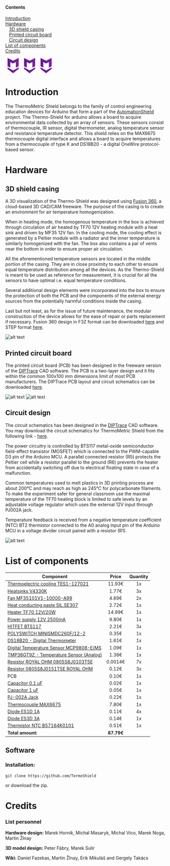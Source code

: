 
#### Contents
[Introduction](#introduction)<br/>
[Hardware](#hardware)<br/>
&nbsp;&nbsp;&nbsp;[3D shield casing](#3d-shield-casing)<br/>
&nbsp;&nbsp;&nbsp;[Printed circuit board](#printed-circuit-board)<br/>
&nbsp;&nbsp;&nbsp;[Circuit design](#circuit-design)<br/>
[List of components](#list-of-components)<br/>
[Credits](#credits)<br/>


![alt text](https://github.com/adam-p/markdown-here/raw/master/src/common/images/icon48.png "Logo Title Text 1") 
![alt text](https://github.com/adam-p/markdown-here/raw/master/src/common/images/icon48.png "Logo Title Text 1") 
![alt text](https://github.com/adam-p/markdown-here/raw/master/src/common/images/icon48.png "Logo Title Text 1") 

# Introduction
The ThermoMetric Shield belongs to the family of control engineering education devices for Arduino that form a part of the [AutomationShield](https://github.com/gergelytakacs/AutomationShield/wiki) project. The Thermo-Shield for arduino allows a board to acquire environmental data collected by an array of sensors. These sensors consist of thermocouple, IR sensor, digital thermometer, analog temperature sensor and resistance temperature detector. This shield relies on the MAX6675 thermocouple digital interface and allows a board to acquire temperatures from a thermocouple of type K and DS18B20 - a digital OneWire protocol-based sensor.

# Hardware

## 3D shield casing 
A 3D visualization of the Thermo-Shield was designed using [Fusion 360](https://www.autodesk.com/products/fusion-360/overview), a cloud-based 3D CAD/CAM freeware. The purpose of the casing is to create an environment for air temperature homogenization. 

When in heating mode, the homogenous temperature in the box is achieved through circulation of air heated by TF70 12V heating module with a heat sink and driven by MF35 12V fan. In the cooling mode, the cooling effect is generated by a Peltier module with a radiator and the inner temperature is similarly homogenized with the fan. The box also contains a par of vents near the bottom in order to ensure proper air circulation.

All the aforementioned temperature sensors are located in the middle portion of the casing. They are in close proximity to each other to ensure equal temperature distribution among all the devices. As the Thermo-Shield is meant to be used as reference for measurement, it is crucial for all the sensors to have optimal i.e. equal temperature conditions.

Several additional design elements were incorporated into the box to ensure the protection of   both the PCB and the components of the external energy sources from the potentially harmful conditions inside the casing. 

Last but not least, as for the issue of future maintenance, the modular construction of the device allows for the ease of repair or parts replacement if necessary. Fusion 360 design in F3Z format can be downloaded [here](https://github.com/gergelytakacs/AutomationShield/wiki/file/Thermo/Complet-assemblery_v12.rar) and STEP format [here](https://github.com/gergelytakacs/AutomationShield/wiki/file/Thermo/Complet-3D_model_ThermoShield_assemblery_v12.rar).

![alt text](https://github.com/gergelytakacs/AutomationShield/wiki/fig/3D_model_ThermoMetricShield.png "3D model") 

## Printed circuit board
The printed circuit board (PCB)  has been designed in the freeware version of the [DIPTrace](https://diptrace.com/) CAD software. The PCB is a two-layer design and it fits within the common 100x100 mm dimensions limit of most PCB  manufacturers.  The DIPTrace PCB layout and circuit schematics can be downloaded [here](https://github.com/gergelytakacs/AutomationShield/wiki/file/Thermo/ThermoShield_PCB2.3.rar).

![alt text](https://github.com/gergelytakacs/AutomationShield/wiki/fig/ThermoShield_Top_PCB.png "PCB") 
![alt text](https://github.com/gergelytakacs/AutomationShield/wiki/fig/ThermoShield_Bottom_PCB.png "PCB") 

## Circuit design
The circuit schematics has been designed in the [DIPTrace](https://diptrace.com/) CAD software. You may download the circuit schematics for ThermoMetric Shield from the following link - [here](https://github.com/gergelytakacs/AutomationShield/wiki/file/Thermo/ThermoShield_Circuit_v2.rar).

The power circuitry is controlled by BTS117 metal-oxide semiconductor field-effect transistor (MOSFET) which is connected to the PWM-capable D3 pin of the Arduino MCU. A parallel connected resistor (R5) protects the Peltier cell while a resistor parallel to the ground (R6) prevents the heater from accidentally switching off due to electrical floating state in case of a malfunction.

Common temperatures used to melt plastics in 3D printing process are about 200°C and may reach as high as 245°C for polycarbonate filaments. To make the experiment safer for general classroom use the maximal temperature of the TF70 heating block is limited to safe levels by an adjustable voltage regulator which uses the external 12V input through PJ002A jack.

Temperature feedback is received from a negative temperature coefficient (NTC) BT2 thermistor connected to the A0 analog input pin of the Arduino MCU in a voltage divider circuit paired with a resistor (R1).


![alt text](https://github.com/gergelytakacs/AutomationShield/wiki/fig/ThermoShield_circuit_v2.bmp "Electric schematic layout") 


# List of components

| Component     | Price         | Quantity | 
| ------------- |:-------------:| :-----:|    
| [Thermoelectric cooling TES1-127021](https://www.conrad.sk/peltierov-clanok-tru-components-tes1-127021-15-4-v-dc-2-1-a-18-1-w.k1569028) | 11.93€ | 1x | 
| [Heatsinks V4330K](https://www.gme.sk/v4330k) | 1.77€      |   3x |   
| [Fan MF35101V1-10000-A99](https://www.gme.sk/mf35101v1-10000-a99) | 4.69€      |    2x |   
| [Heat conducting paste SIL.SE307](https://www.gme.sk/teplovodiva-pasta-sil-se307-white-5g) | 2.72€ | 1x |
| [Heater TF70 12V/20W](https://www.hudiny.sk/12v-20w-mini-ploche-vyhrevne-teleso-26x38mm.html) | 14.99€ | 1x |
| [Power supply 12V 2500mA](https://www.gme.sk/napajeci-adapter-sitovy-12v-2500ma-5-5-2-1mm-b-vigan) | 9.80€ | 1x |
| [HITFET BTS117](https://www.gme.sk/unipolarni-tranzistor-bts117-to220) | 2.21€ | 3x |
| [POLYSWITCH MINISMDC260F/12-2](https://www.gme.sk/data/attachments/dsh.971-104.1.pdf?fbclid=IwAR2XCeQMRJ6E1nTB-POiPNjpQH9O5dZrGphu8UEnzKhEDBMe8AqhbxEkYu4) | 0.35€ | 1x |
| [DS18B20 - Digital Thermometer](https://www.gme.sk/ds18b20) | 1.61€ | 1x |
| [Digital Temperature Sensor MCP9808-E/MS](https://www.distrelec.sk/sk/snimac-teploty-microchip-mcp9808-ms/p/17336047) | 1.09€ | 1x |
| [TMP36GT9Z - Temperature Sensor (Analog)](https://www.gme.sk/tmp36gt9z) | 1.38€ | 1x |
| [Resistor ROYAL OHM 0805S8J0103T5E](https://www.tme.eu/sk/details/smd0805-10k/rezistory-smd-0805/royal-ohm/0805s8j0103t5e/) | 0.0014€ | 7x |
| [Resistor 0805S8J0151T5E ROYAL OHM](https://www.tme.eu/en/details/smd0805-150r/0805-smd-resistors/royal-ohm/0805s8j0151t5e/?fbclid=IwAR10SZLhT9_DlJ-FDn4JOFtryoGDHu_RrzwjALbh3AtT8X8smtctU_kHhfg) | 0.12€ | 3x |
| PCB | 0.10€ | 1x |
| [Capacitor 0.1 uF](https://www.sparkfun.com/products/8375) | 0.02€ | 1x |
| [Capacitor 1 uF](https://sk.farnell.com/panasonic/ecqv1h105jl/capacitor-film-50v-1uf/dp/1744833) | 0.05€ | 1x |
| [PJ-002A Jack](https://www.mouser.sk/ProductDetail/CUI-Devices/PJ-002A?qs=WyjlAZoYn51CKfAix9Mngw==) | 0.22€ | 1x |
| [Thermocouple MAX6675](https://www.ebay.com/itm/MAX6675-Module-K-Type-Thermocouple-Temperature-Sensor-for-Arduino-AL-/400798924042) | 7.80€ | 1x |
| [Diode ES1D 1A](https://www.gme.sk/dioda-es1d) | 0.11€ | 4x |
| [Diode ES3D 3A](https://www.tme.eu/sk/details/es3d-yan/univerzalne-diody-smd/yangjie-technology/es3d/?fbclid=IwAR3-66EtcFbKoM1b2Qv_UP4_X5Gvzgy_3Sf7rleeNVvX5_a2I9k7n0CJaVE) | 0.14€ | 1x |
| [Thermistor NTC B57164K0101](https://www.gme.sk/termistor-ntc-b57164k0101) | 0.51€ | 1x |
| **Total amount:** | **87.79€** | 

## Software
### Installation:
```
git clone https://github.com/TermoShield
```
or download the zip.

# Credits
### List personnel
**Hardware design:** Marek Horník, Michal Masaryk, Michal Vico, Marek Noga, Martin Žlnay

**3D model design:** Peter Fábry, Marek Sulír 

**Wiki:** Daniel Fazekas, Martin Žlnay, Erik Mikuláš and Gergely Takács
 

 


